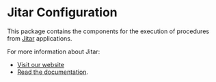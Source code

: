 
# Jitar Configuration

This package contains the components for the execution of procedures from [Jitar](https://jitar.dev) applications.

For more information about Jitar:

* [Visit our website](https://jitar.dev)
* [Read the documentation](https://docs.jitar.dev).
